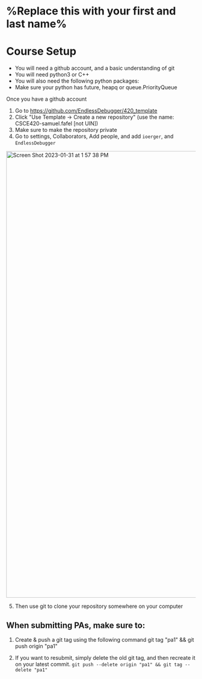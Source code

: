 # %Replace this with your first and last name%

# Course Setup 


- You will need a github account, and a basic understanding of git
- You will need python3 or C++
- You will also need the following python packages: 
- Make sure your python has future, heapq or queue.PriorityQueue

Once you have a github account
1. Go to https://github.com/EndlessDebugger/420_template
2. Click "Use Template -> Create a new repository" (use the name: CSCE420-samuel.fafel [not UIN])
3. Make sure to make the repository private
4. Go to settings, Collaborators, Add people, and add `ioerger`, and `EndlessDebugger`

<img width="1186" alt="Screen Shot 2023-01-31 at 1 57 38 PM" src="https://user-images.githubusercontent.com/17692058/215868976-9207346a-973e-43d4-8b39-6c60b0be2611.png">


5. Then use git to clone your repository somewhere on your computer

## When submitting PAs, make sure to:
1. Create & push a git tag using the following command
git tag "pa1" && git push origin "pa1"

2. If you want to resubmit, simply delete the old git tag, and then recreate it on your latest
commit. `git push --delete origin "pa1" && git tag --delete "pa1"`

